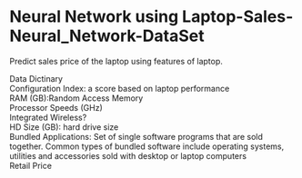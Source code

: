 # Neural Network using Laptop-Sales-Neural_Network-DataSet

Predict sales price of the laptop using features of laptop.   

Data Dictinary   
Configuration Index: a score based on laptop performance   
RAM (GB):Random Access Memory   
Processor Speeds (GHz)   
Integrated Wireless?   
HD Size (GB): hard drive size   
Bundled Applications: Set of single software programs that are sold together. Common types of bundled software include operating systems, utilities and accessories sold with desktop or laptop computers   
Retail Price   
